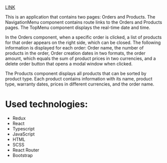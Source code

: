 [LINK](https://IlliaKlason.github.io/test_task_for_dzencode/)

This is an application that contains two pages: Orders and Products. The NavigationMenu component contains route links to the Orders and Products pages. The TopMenu component displays the real-time date and time.

In the Orders component, when a specific order is clicked, a list of products for that order appears on the right side, which can be closed. The following information is displayed for each order: Order name, the number of products in the order, Order creation dates in two formats, the order amount, which equals the sum of product prices in two currencies, and a delete order button that opens a modal window when clicked.

The Products component displays all products that can be sorted by product type. Each product contains information with its name, product type, warranty dates, prices in different currencies, and the order name.

# Used technologies:

- Redux
- React
- Typescript
- JavaScript
- HTML
- SCSS
- React Router
- Bootstrap
